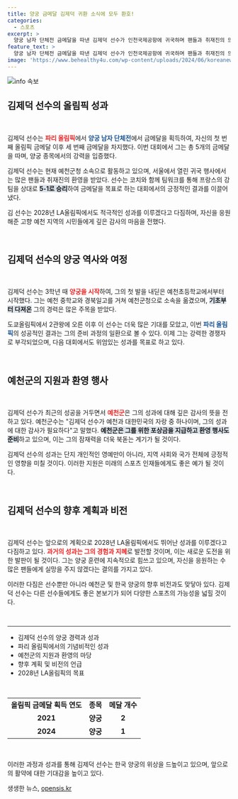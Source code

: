 ```yaml
---
title: 양궁 금메달 김제덕 귀환 소식에 모두 환호!
categories:
  - 스포츠
excerpt: >
  양궁 남자 단체전 금메달을 따낸 김제덕 선수가 인천국제공항에 귀국하며 팬들과 취재진의 뜨거운 환영을 받았습니다. 세 번째 올림픽 금메달을 거머쥔 그의 미래가 기대됩니다!
feature_text: >
  양궁 남자 단체전 금메달을 따낸 김제덕 선수가 인천국제공항에 귀국하며 팬들과 취재진의 뜨거운 환영을 받았습니다. 세 번째 올림픽 금메달을 거머쥔 그의 미래가 기대됩니다!
image: 'https://www.behealthy4u.com/wp-content/uploads/2024/06/koreanews.jpg'
---
```


<p><img src="https://www.behealthy4u.com/wp-content/uploads/2024/06/koreanews.jpg" alt="info 속보" /></p>

<h2 data-ke-size="size26">김제덕 선수의 올림픽 성과</h2>

<p data-ke-size="size16">&nbsp;</p>

<p>김제덕 선수는 <b><span style="color: #ee2323;">파리 올림픽</span></b>에서 <b><span style="color: #1a5490;">양궁 남자 단체전</span></b>에서 금메달을 획득하여, 자신의 첫 번째 올림픽 금메달 이후 세 번째 금메달을 차지했다. 이번 대회에서 그는 총 5개의 금메달을 따며, 양궁 종목에서의 강력을 입증했다. </p>

<p>김제덕 선수는 현재 예천군청 소속으로 활동하고 있으며, 서울에서 열린 귀국 행사에서는 많은 팬들과 취재진의 환영을 받았다. 선수는 코치와 함께 팀워크를 통해 프랑스의 강팀을 상대로 <b><span style="background-color: #21538527;">5-1로 승리</span></b>하여 금메달을 목표로 하는 대회에서의 긍정적인 결과를 이끌어 냈다. </p>

<p>김 선수는 2028년 LA올림픽에서도 적극적인 성과를 이루겠다고 다짐하며, 자신을 응원해준 고향 예천 지역의 시민들에게 깊은 감사의 마음을 전했다. </p>

<p data-ke-size="size16">&nbsp;</p>

<h2 data-ke-size="size26">김제덕 선수의 양궁 역사와 여정</h2>

<p data-ke-size="size16">&nbsp;</p>

<p>김제덕 선수는 3학년 때 <b><span style="color: #ee2323;">양궁을 시작</span></b>하여, 그의 첫 발을 내딛은 예천초등학교에서부터 시작했다. 그는 예천 중학교와 경북일고를 거쳐 예천군청으로 소속을 옮겼으며, <b><span style="background-color: #21538527;">기초부터 다져온</span></b> 그의 경력은 많은 주목을 받았다. </p>

<p>도쿄올림픽에서 2관왕에 오른 이후 이 선수는 더욱 많은 기대를 모았고, 이번 <b><span style="color: #1a5490;">파리 올림픽</span></b>의 성공적인 결과는 그의 준비 과정의 일환으로 볼 수 있다. 이제 그는 강력한 경쟁자로 부각되었으며, 다음 대회에서도 위엄있는 성과를 목표로 하고 있다.</p>

<p data-ke-size="size16">&nbsp;</p>

<h2 data-ke-size="size26">예천군의 지원과 환영 행사</h2>

<p data-ke-size="size16">&nbsp;</p>

<p>김제덕 선수가 최근의 성공을 거두면서 <b><span style="color: #ee2323;">예천군</span></b>은 그의 성과에 대해 깊은 감사의 뜻을 전하고 있다. 예천군수는 "김제덕 선수가 예천과 대한민국의 자랑 중 하나이며, 그의 성과에 대한 감사가 필요하다"고 말했다. <b><span style="background-color: #21538527;">예천군은 그를 위한 포상금을 지급하고 환영 행사도 준비</span></b>하고 있으며, 이는 그의 잠재력을 더욱 북돋는 계기가 될 것이다.</p>

<p>김제덕 선수의 성과는 단지 개인적인 영예만이 아니라, 지역 사회와 국가 전체에 긍정적인 영향을 미칠 것이다. 이러한 지원은 미래의 스포츠 인재들에게도 좋은 예가 될 것이다.</p>

<p data-ke-size="size16">&nbsp;</p>

<h2 data-ke-size="size26">김제덕 선수의 향후 계획과 비전</h2>

<p data-ke-size="size16">&nbsp;</p>

<p>김제덕 선수는 앞으로의 계획으로 2028년 LA올림픽에서도 뛰어난 성과를 이루겠다고 다짐하고 있다. <b><span style="color: #ee2323;">과거의 성과는 그의 경험과 지혜</span></b>로 발전할 것이며, 이는 새로운 도전을 위한 발판이 될 것이다. 그는 양궁 훈련에 지속적으로 힘쓰고 있으며, 자신을 응원하는 수많은 팬들에게 실망을 주지 않겠다는 결의를 가지고 있다.</p>

<p>이러한 다짐은 선수뿐만 아니라 예천군 및 한국 양궁의 향후 비전과도 맞닿아 있다. 김제덕 선수는 다른 선수들에게도 좋은 본보기가 되어 다양한 스포츠의 가능성을 넓힐 것이다.</p>

<p data-ke-size="size16">&nbsp;</p>

<hr>

<ul>
<li>김제덕 선수의 양궁 경력과 성과</li>
<li>파리 올림픽에서의 기념비적인 성과</li>
<li>예천군의 지원과 환영의 마당</li>
<li>향후 계획 및 비전의 언급</li>
<li>2028년 LA올림픽의 목표</li>
</ul>

<p data-ke-size="size16">&nbsp;</p>

<table>
<tr>
<td style="text-align: center; height: 17px;"><b>올림픽 금메달 획득 연도</b></td>
<td style="text-align: center; height: 17px;"><b>종목</b></td>
<td style="text-align: center; height: 17px;"><b>메달 개수</b></td>
</tr>
<tr>
<td style="text-align: center; height: 17px;"><b>2021</b></td>
<td style="text-align: center; height: 17px;"><b>양궁</b></td>
<td style="text-align: center; height: 17px;"><b>2</b></td>
</tr>
<tr>
<td style="text-align: center; height: 17px;"><b>2024</b></td>
<td style="text-align: center; height: 17px;"><b>양궁</b></td>
<td style="text-align: center; height: 17px;"><b>1</b></td>
</tr>
</table>

<p data-ke-size="size16">&nbsp;</p>

<p>이러한 과정과 성과를 통해 김제덕 선수는 한국 양궁의 위상을 드높이고 있으며, 앞으로의 활약에 대한 기대감을 높이고 있다.</p>
생생한 뉴스, <a href="https://opensis.kr" rel="dofollow">opensis.kr</a>


